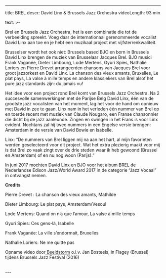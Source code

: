 
---
title: BREL
descr: David Linx & Brussels Jazz Orchestra
videoLength: 93 min

text: >-
  <p>Brel en Brussels Jazz Orchestra, het is een combinatie die tot de verbeelding spreekt. Voeg daar de internationaal gerenommeerde vocalist David Linx aan toe en je hebt een muzikaal project met vijfsterrenkwaliteit.</p><p>Brusselser wordt het ook niet: Brussels based BJO en born in Brussels David Linx brengen de muziek van Brusselaar Jacques Brel. BJO musici Frank Vaganée, Dieter Limbourg, Lode Mertens, Gyuri Spies, Nathalie Loriers en Pierre Drevet arrangeerden chansons van Jacques Brel voor groot jazzorkest en David Linx. La chanson des vieux amants, Bruxelles, Le plat pays, La valse à mille temps en andere klassiekers van Brel alsof het pure jazz standards zijn: du jamais vu! </p><p>Het idee voor een project rond Brel komt van Brussels Jazz Orchestra. Na 2 succesvolle samenwerkingen met de Parijse Belg David Linx, één van de grootste jazz vocalisten van het moment, lag het voor de hand om opnieuw met David in zee te gaan. Linx nam in het verleden één nummer van Brel op en toerde recent met muziek van Claude Nougaro, een Franse chansonnier die dicht bij de jazz aanleunde. Zingen en swingen in het Frans is voor Linx evident. Nochtans zal hij twee nummers in een Engelse versie brengen: Amsterdam in de versie van David Bowie en Isabelle.</p><p>Linx: “De nummers van Brel liggen mij na aan het hart, al mijn favorieten werden geselecteerd voor dit project. Wat het extra plezierig maakt voor mij is dat Brel zo vaak zingt over de drie steden waar ik heb gewoond (Brussel en Amsterdam) of en nu nog woon (Parijs).”</p><p>In juni 2017 mochten David Linx en BJO voor het album BREL de Nederlandse Edison Jazz/World Award 2017 in de categorie “Jazz Vocaal” in ontvangst nemen.</p><p><strong>Credits</strong></p><p>Pierre Drevet : La chanson des vieux amants, Mathilde</p><p>Dieter Limbourg: Le plat pays, Amsterdam/Vesoul</p><p>Lode Mertens: Quand on n’a que l’amour, La valse à mille temps</p><p>Gyuri Spies: Ces gens-là, Isabelle</p><p>Frank Vaganée: La ville s’endormait, Bruxelles</p><p>Nathalie Loriers: Ne me quitte pas</p><p>Opname video door<a href="http://www.beeldstorm.be"> Beeldstorm</a> o.l.v. Jan Bosteels, in Flagey (Brussel) tijdens Brussels Jazz Festival (2016) <br>‍</p>
---
